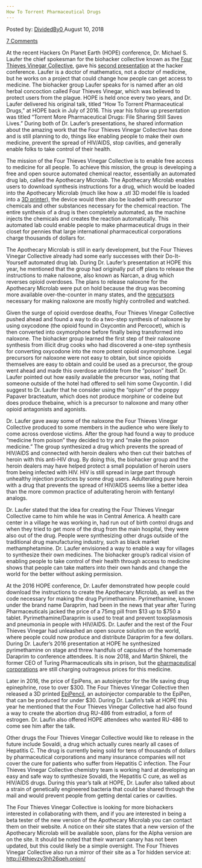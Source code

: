 ```yaml
---
How To Torrent Pharmaceutical Drugs
---
```

<article class="post-listing post-26530 post type-post status-publish format-standard has-post-thumbnail hentry 
tag-pharmaceutical rent">
<div class="post-inner">
<span>Posted by: <a href="https://www.deepdotweb.com/author/dividedby0/" title="">DividedBy0 </a></span>
<span>August 10, 2018</span>

<span><a href="https://www.deepdotweb.com/2018/08/10/how-to-torrent-pharmaceutical-drugs/#comments">7 Comments</a></span>


<p>At the recent Hackers On Planet Earth (HOPE) conference, Dr. Michael S. Laufer the chief spokesman for the biohacker collective known as the <a href="https://fourthievesvinegar.org/">Four Thieves Vinegar Collective</a>, gave his <a href="https://livestream.com/accounts/9197973/events/8286152/videos/177929992">second presentation</a> at the hacker conference. Laufer is a doctor of mathematics, not a doctor of medicine, but he works on a project that could change how people can get access to medicine. The biohacker group Laufer speaks for is named after an old herbal concoction called Four Thieves Vinegar, which was believed to protect users from the plague. HOPE is held once every two years, and Dr. Laufer delivered his original talk, titled “How To Torrent Pharmaceutical Drugs,” at HOPE back in July of 2016. This year his follow up presentation was titled “Torrent More Pharmaceutical Drugs: File Sharing Still Saves Lives.” During both of Dr. Laufer’s presentations, he shared information about the amazing work that the Four Thieves Vinegar Collective has done and is still planning to do, things like enabling people to make their own medicine, prevent the spread of HIV/AIDS, stop cavities, and generally enable folks to take control of their health.</p>
<p>The mission of the Four Thieves Vinegar Collective is to enable free access to medicine for all people. To achieve this mission, the group is developing a free and open source automated chemical reactor, essentially an automated drug lab, called the Apothecary Microlab. The Apothecary Microlab enables users to download synthesis instructions for a drug, which would be loaded into the Apothecary Microlab (much like how a .stl 3D model file is loaded into a <a href="https://www.deepdotweb.com/2014/07/19/darknet-markets-will-undermine-government-control-guns/">3D printer</a>), the device would then also be loaded with precursor chemicals and other substances necessary for the chemical reaction. The entire synthesis of a drug is then completely automated, as the machine injects the chemicals and creates the reaction automatically. This automated lab could enable people to make pharmaceutical drugs in their closet for pennies that large international pharmaceutical corporations charge thousands of dollars for.</p>
<p>The Apothecary Microlab is still in early development, but the Four Thieves Vinegar Collective already had some early successes with their Do-It-Yourself automated drug lab. During Dr. Laufer’s presentation at HOPE this year, he mentioned that the group had originally put off plans to release the instructions to make naloxone, also known as Narcan, a drug which reverses opioid overdoses. The plans to release naloxone for the Apothecary Microlab were put on hold because the drug was becoming more available over-the-counter in many states, and the <a href="https://www.deepdotweb.com/2017/06/28/dea-seized-50kg-fentanyl-precursor-massachusetts/">precursors</a> necessary for making naloxone are mostly highly controlled and watched.</p>
<p>Given the surge of opioid overdose deaths, Four Thieves Vinegar Collective pushed ahead and found a way to do a two-step synthesis of naloxone by using oxycodone (the opioid found in Oxycontin and Percocet), which is then converted into oxymorphone before finally being transformed into naloxone. The biohacker group learned the first step of their naloxone synthesis from illicit drug cooks who had discovered a one-step synthesis for converting oxycodone into the more potent opioid oxymorphone. Legal precursors for naloxone were not easy to obtain, but since opioids themselves are easy to obtain and could be used as a precursor, the group went ahead and made this overdose antidote from the “poison” itself. Dr. Laufer pointed out how easily available the precursor was, noting that someone outside of the hotel had offered to sell him some Oxycontin. I did suggest to Dr. Laufer that he consider using the “opium” of the poppy Papaver bracteatum, which does not produce morphine or codeine but does produce thebaine, which is a precursor to naloxone and many other opioid antagonists and agonists.</p>
<p>Dr. Laufer gave away some of the naloxone the Four Thieves Vinegar Collective produced to some members in the audience who were likely to come across overdose victims. After the group had found a way to produce “medicine from poison” they decided to try and “make the poison medicine.” The group synthesized a drug which prevents the spread of HIV/AIDS and connected with heroin dealers who then cut their batches of heroin with this anti-HIV drug. By doing this, the biohacker group and the heroin dealers may have helped protect a small population of heroin users from being infected with HIV. HIV is still spread in large part through unhealthy injection practices by some drug users. Adulterating pure heroin with a drug that prevents the spread of HIV/AIDS seems like a better idea than the more common practice of adulterating heroin with fentanyl analogs.</p>
<p>Dr. Laufer stated that the idea for creating the Four Thieves Vinegar Collective came to him while he was in Central America. A health care center in a village he was working in, had run out of birth control drugs and when they tried to get more of the drug from the main hospital, they were also out of the drug. People were synthesizing other drugs outside of the traditional drug manufacturing industry, such as black market methamphetamine. Dr. Laufer envisioned a way to enable a way for villages to synthesize their own medicines. The biohacker group’s radical vision of enabling people to take control of their health through access to medicine shows that people can take matters into their own hands and change the world for the better without asking permission.</p>
<p>At the 2016 HOPE conference, Dr. Laufer demonstrated how people could download the instructions to create the Apothecary Microlab, as well as the code necessary for making the drug Pyrimethamine. Pyrimethamine, known under the brand name Daraprim, had been in the news that year after Turing Pharmaceuticals jacked the price of a 75mg pill from $13 up to $750 a tablet. Pyrimethamine/Daraprim is used to treat and prevent toxoplasmosis and pneumonia in people with HIV/AIDS. Dr. Laufer and the rest of the Four Thieves Vinegar had unleashed an open source solution on the world, where people could now produce and distribute Daraprim for a few dollars. During Dr. Laufer’s 2016 presentation at HOPE he synthesized pyrimethamine on stage and threw handfuls of capsules of the homemade Daraprim to conference attendees. It is now 2018, and Martin Shkreli, the former CEO of Turing Pharmaceuticals sits in prison, but the <a href="https://www.deepdotweb.com/2016/09/15/fentanyl-company-openly-funds-campaign-opposing-marijuana-legalization/">pharmaceutical corporations</a> are still charging outrageous prices for this medicine.</p>
<p>Later in 2016, the price of EpiPens, an autoinjector for the life saving drug epinephrine, rose to over $300. The Four Thieves Vinegar Collective then released a 3D printed <a href="https://fourthievesvinegar.org/blog/2016/09/introducing-the-epipencil">EpiPencil</a>, an autoinjector comparable to the EpiPen, that can be produced for under $30. During Dr. Laufin’s talk at HOPE this year he mentioned that the Four Thieves Vinegar Collective had also found a way to create the abortion drug RU-486 from estradiol, a form of estrogen. Dr. Laufin also offered HOPE attendees who wanted RU-486 to come see him after the talk.</p>
<p>Other drugs the Four Thieves Vinegar Collective would like to release in the future include Sovaldi, a drug which actually cures nearly all cases of Hepatitis C. The drug is currently being sold for tens of thousands of dollars by pharmaceutical corporations and many insurance companies will not cover the cure for patients who suffer from Hepatitis C infection. The Four Thieves Vinegar Collective chemistry team is working hard at developing an easy and safe way to synthesize Sovaldi, the Hepatitis C cure, as well as HIV/AIDS drugs. During this year’s talk at HOPE, Dr. Laufer also talked about a strain of genetically engineered bacteria that could be shared through the mail and would prevent people from getting dental caries or cavities.</p>
<p>The Four Thieves Vinegar Collective is looking for more biohackers interested in collaborating with them, and if you are interested in being a beta tester of the new version of the Apothecary Microlab you can contact them on their website. A notice on their site states that a new version of the Apothecary Microlab will be available soon, plans for the Alpha version are on the site. It should be noted that their warrant canary has not been updated, but this could likely be a simple oversight. The Four Thieves Vinegar Collective also run a mirror of their site as a Tor hidden service at: <a href="http://4thievzv3hh26qeh.onion/">http://4thievzv3hh26qeh.onion/</a></p>
</div>
<span style="display:none"><a href="https://www.deepdotweb.com/tag/drugs/" rel="tag">drugs</a> <a href="https://www.deepdotweb.com/tag/pharmaceutical/" rel="tag">pharmaceutical</a> <a href="https://www.deepdotweb.com/tag/torrent/" rel="tag">torrent</a></span> <span style="display:none" class="updated">2018-08-10</span>
<div style="display:none" class="vcard author" itemprop="author" itemscope itemtype="http://schema.org/Person"><strong class="fn" itemprop="name"><a href="https://www.deepdotweb.com/author/dividedby0/" title="Posts by DividedBy0" rel="author">DividedBy0</a></strong></div>
</div>
</article>

